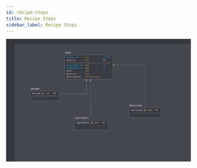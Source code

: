 ```yaml
---
id: recipe-steps
title: Recipe Steps
sidebar_label: Recipe Steps
---
```


![](https://raw.githubusercontent.com/ChickenKyiv/creative/master/database-schemes/Recipe%20Steps%20%20%20SqlDBM.png)
